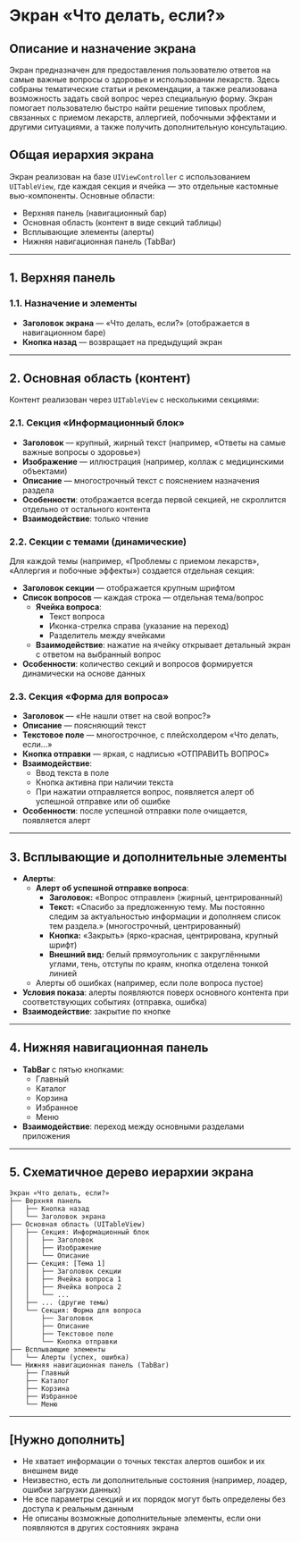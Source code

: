 # Экран «Что делать, если?»

## Описание и назначение экрана
Экран предназначен для предоставления пользователю ответов на самые важные вопросы о здоровье и использовании лекарств. Здесь собраны тематические статьи и рекомендации, а также реализована возможность задать свой вопрос через специальную форму. Экран помогает пользователю быстро найти решение типовых проблем, связанных с приемом лекарств, аллергией, побочными эффектами и другими ситуациями, а также получить дополнительную консультацию.

## Общая иерархия экрана
Экран реализован на базе `UIViewController` с использованием `UITableView`, где каждая секция и ячейка — это отдельные кастомные вью-компоненты. Основные области:
- Верхняя панель (навигационный бар)
- Основная область (контент в виде секций таблицы)
- Всплывающие элементы (алерты)
- Нижняя навигационная панель (TabBar)

---

## 1. Верхняя панель
### 1.1. Назначение и элементы
- **Заголовок экрана** — «Что делать, если?» (отображается в навигационном баре)
- **Кнопка назад** — возвращает на предыдущий экран

---

## 2. Основная область (контент)
Контент реализован через `UITableView` с несколькими секциями:

### 2.1. Секция «Информационный блок»
- **Заголовок** — крупный, жирный текст (например, «Ответы на самые важные вопросы о здоровье»)
- **Изображение** — иллюстрация (например, коллаж с медицинскими объектами)
- **Описание** — многострочный текст с пояснением назначения раздела
- **Особенности**: отображается всегда первой секцией, не скроллится отдельно от остального контента
- **Взаимодействие**: только чтение

### 2.2. Секции с темами (динамические)
Для каждой темы (например, «Проблемы с приемом лекарств», «Аллергия и побочные эффекты») создается отдельная секция:
- **Заголовок секции** — отображается крупным шрифтом
- **Список вопросов** — каждая строка — отдельная тема/вопрос
    - **Ячейка вопроса**:
        - Текст вопроса
        - Иконка-стрелка справа (указание на переход)
        - Разделитель между ячейками
    - **Взаимодействие**: нажатие на ячейку открывает детальный экран с ответом на выбранный вопрос
- **Особенности**: количество секций и вопросов формируется динамически на основе данных

### 2.3. Секция «Форма для вопроса»
- **Заголовок** — «Не нашли ответ на свой вопрос?»
- **Описание** — поясняющий текст
- **Текстовое поле** — многострочное, с плейсхолдером «Что делать, если…»
- **Кнопка отправки** — яркая, с надписью «ОТПРАВИТЬ ВОПРОС»
- **Взаимодействие**:
    - Ввод текста в поле
    - Кнопка активна при наличии текста
    - При нажатии отправляется вопрос, появляется алерт об успешной отправке или об ошибке
- **Особенности**: после успешной отправки поле очищается, появляется алерт

---

## 3. Всплывающие и дополнительные элементы
- **Алерты**:
    - **Алерт об успешной отправке вопроса**:
        - **Заголовок:** «Вопрос отправлен» (жирный, центрированный)
        - **Текст:** «Спасибо за предложенную тему. Мы постоянно следим за актуальностью информации и дополняем список тем раздела.» (многострочный, центрированный)
        - **Кнопка:** «Закрыть» (ярко-красная, центрирована, крупный шрифт)
        - **Внешний вид:** белый прямоугольник с закруглёнными углами, тень, отступы по краям, кнопка отделена тонкой линией
    - Алерты об ошибках (например, если поле вопроса пустое)
- **Условия показа**: алерты появляются поверх основного контента при соответствующих событиях (отправка, ошибка)
- **Взаимодействие**: закрытие по кнопке

---

## 4. Нижняя навигационная панель
- **TabBar** с пятью кнопками:
    - Главный
    - Каталог
    - Корзина
    - Избранное
    - Меню
- **Взаимодействие**: переход между основными разделами приложения

---

## 5. Схематичное дерево иерархии экрана
```
Экран «Что делать, если?»
├── Верхняя панель
│   ├── Кнопка назад
│   └── Заголовок экрана
├── Основная область (UITableView)
│   ├── Секция: Информационный блок
│   │   ├── Заголовок
│   │   ├── Изображение
│   │   └── Описание
│   ├── Секция: [Тема 1]
│   │   ├── Заголовок секции
│   │   ├── Ячейка вопроса 1
│   │   ├── Ячейка вопроса 2
│   │   └── ...
│   ├── ... (другие темы)
│   └── Секция: Форма для вопроса
│       ├── Заголовок
│       ├── Описание
│       ├── Текстовое поле
│       └── Кнопка отправки
├── Всплывающие элементы
│   └── Алерты (успех, ошибка)
└── Нижняя навигационная панель (TabBar)
    ├── Главный
    ├── Каталог
    ├── Корзина
    ├── Избранное
    └── Меню
```

---

## [Нужно дополнить]
- Не хватает информации о точных текстах алертов ошибок и их внешнем виде
- Неизвестно, есть ли дополнительные состояния (например, лоадер, ошибки загрузки данных)
- Не все параметры секций и их порядок могут быть определены без доступа к реальным данным
- Не описаны возможные дополнительные элементы, если они появляются в других состояниях экрана 